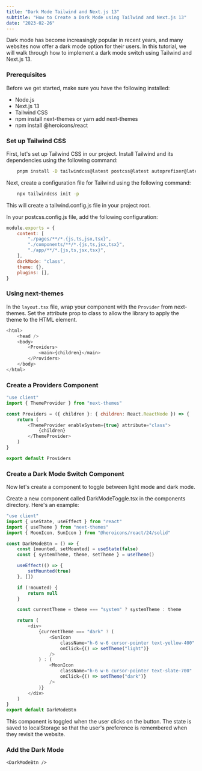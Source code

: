 ```yaml
---
title: "Dark Mode Tailwind and Next.js 13"
subtitle: "How to Create a Dark Mode using Tailwind and Next.js 13"
date: "2023-02-26"
---
```


Dark mode has become increasingly popular in recent years, and many websites now offer a dark mode option for their users. In this tutorial, we will walk through how to implement a dark mode switch using Tailwind and Next.js 13.

### Prerequisites

Before we get started, make sure you have the following installed:

-   Node.js
-   Next.js 13
-   Tailwind CSS
-   npm install next-themes or yarn add next-themes
-   npm install @heroicons/react

### Set up Tailwind CSS

First, let's set up Tailwind CSS in our project. Install Tailwind and its dependencies using the following command:

```bash
    pnpm install -D tailwindcss@latest postcss@latest autoprefixer@latest
```

Next, create a configuration file for Tailwind using the following command:

```bash
    npx tailwindcss init -p
```

This will create a tailwind.config.js file in your project root.

In your postcss.config.js file, add the following configuration:

```javascript
module.exports = {
	content: [
		"./pages/**/*.{js,ts,jsx,tsx}",
		"./components/**/*.{js,ts,jsx,tsx}",
		"./app/**/*.{js,ts,jsx,tsx}",
	],
	darkMode: "class",
	theme: {},
	plugins: [],
}
```

### Using next-themes

In the `layout.tsx` file, wrap your component with the `Provider` from next-themes. Set the attribute prop to class to allow the library to apply the theme to the HTML element.

```javascript
<html>
	<head />
	<body>
		<Providers>
			<main>{children}</main>
		</Providers>
	</body>
</html>
```

### Create a Providers Component

```javascript
"use client"
import { ThemeProvider } from "next-themes"

const Providers = ({ children }: { children: React.ReactNode }) => {
	return (
		<ThemeProvider enableSystem={true} attribute="class">
			{children}
		</ThemeProvider>
	)
}

export default Providers
```

### Create a Dark Mode Switch Component

Now let's create a component to toggle between light mode and dark mode.

Create a new component called DarkModeToggle.tsx in the components directory. Here's an example:

```javascript
"use client"
import { useState, useEffect } from "react"
import { useTheme } from "next-themes"
import { MoonIcon, SunIcon } from "@heroicons/react/24/solid"

const DarkModeBtn = () => {
	const [mounted, setMounted] = useState(false)
	const { systemTheme, theme, setTheme } = useTheme()

	useEffect(() => {
		setMounted(true)
	}, [])

	if (!mounted) {
		return null
	}

	const currentTheme = theme === "system" ? systemTheme : theme

	return (
		<div>
			{currentTheme === "dark" ? (
				<SunIcon
					className="h-6 w-6 cursor-pointer text-yellow-400"
					onClick={() => setTheme("light")}
				/>
			) : (
				<MoonIcon
					className="h-6 w-6 cursor-pointer text-slate-700"
					onClick={() => setTheme("dark")}
				/>
			)}
		</div>
	)
}
export default DarkModeBtn
```

This component is toggled when the user clicks on the button. The state is saved to localStorage so that the user's preference is remembered when they revisit the website.

### Add the Dark Mode

`<DarkModeBtn />`
